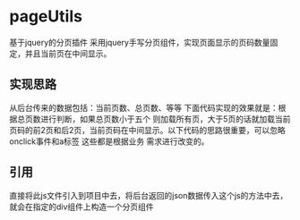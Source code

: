 # pageUtils
基于jquery的分页插件
采用jquery手写分页组件，实现页面显示的页码数量固定，并且当前页在中间显示。

## 实现思路
从后台传来的数据包括：当前页数、总页数、等等
下面代码实现的效果就是：根据总页数进行判断，如果总页数小于五个 则加载所有页，大于5页的话就加载当前页码的前2页和后2页，当前页码在中间显示。以下代码的思路很重要，可以忽略onclick事件和a标签 这些都是根据业务 需求进行改变的。

## 引用
直接将此js文件引入到项目中去，将后台返回的json数据传入这个js的方法中去，就会在指定的div组件上构造一个分页组件
